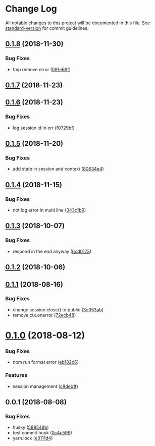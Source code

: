 # Change Log

All notable changes to this project will be documented in this file. See [standard-version](https://github.com/conventional-changelog/standard-version) for commit guidelines.

<a name="0.1.8"></a>
## [0.1.8](https://github.com/36node/whisper/compare/v0.1.7...v0.1.8) (2018-11-30)


### Bug Fixes

* tmp remove error ([091e69f](https://github.com/36node/whisper/commit/091e69f))



<a name="0.1.7"></a>
## [0.1.7](https://github.com/36node/whisper/compare/v0.1.6...v0.1.7) (2018-11-23)



<a name="0.1.6"></a>
## [0.1.6](https://github.com/36node/whisper/compare/v0.1.5...v0.1.6) (2018-11-23)


### Bug Fixes

* log session id in err ([f0729bf](https://github.com/36node/whisper/commit/f0729bf))



<a name="0.1.5"></a>
## [0.1.5](https://github.com/36node/whisper/compare/v0.1.4...v0.1.5) (2018-11-20)


### Bug Fixes

* add state in session and context ([80634e4](https://github.com/36node/whisper/commit/80634e4))



<a name="0.1.4"></a>
## [0.1.4](https://github.com/36node/whisper/compare/v0.1.3...v0.1.4) (2018-11-15)


### Bug Fixes

* not log error in multi line ([343c1b9](https://github.com/36node/whisper/commit/343c1b9))



<a name="0.1.3"></a>
## [0.1.3](https://github.com/36node/whisper/compare/v0.1.2...v0.1.3) (2018-10-07)


### Bug Fixes

* respond in the end anyway ([6cd0173](https://github.com/36node/whisper/commit/6cd0173))



<a name="0.1.2"></a>
## [0.1.2](https://github.com/36node/whisper/compare/v0.1.1...v0.1.2) (2018-10-06)



<a name="0.1.1"></a>
## [0.1.1](https://github.com/36node/whisper/compare/v0.1.0...v0.1.1) (2018-08-16)


### Bug Fixes

* change session.close() to public ([3e053ab](https://github.com/36node/whisper/commit/3e053ab))
* remove ctx.onerror ([72ecb48](https://github.com/36node/whisper/commit/72ecb48))



<a name="0.1.0"></a>
# [0.1.0](https://github.com/36node/whisper/compare/v0.0.1...v0.1.0) (2018-08-12)


### Bug Fixes

* npm run format error ([eb182d6](https://github.com/36node/whisper/commit/eb182d6))


### Features

* session management ([c8deb1f](https://github.com/36node/whisper/commit/c8deb1f))



<a name="0.0.1"></a>
## 0.0.1 (2018-08-08)


### Bug Fixes

* husky ([589548b](https://github.com/36node/whisper/commit/589548b))
* test commit hook ([0c4c599](https://github.com/36node/whisper/commit/0c4c599))
* yarn.lock ([e3111d4](https://github.com/36node/whisper/commit/e3111d4))
